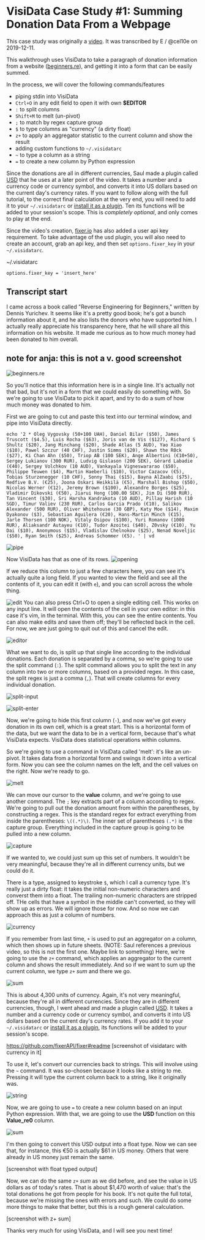 # VisiData Case Study #1: Summing Donation Data From a Webpage
This case study was originally a [video](https://www.youtube.com/watch?v=yhunJc8Nu4g). It was transcribed by E / @cel10e on 2019-12-11.

This walkthrough uses VisiData to take a paragraph of donation information from a website ([beginners.re](https://web.archive.org/web/20180307091111/https://beginners.re/)), and getting it into a form that can be easily summed.

In the process, we will cover the following commands/features

* piping stdin into VisiData
* `Ctrl+O` in any edit field to open it with own **$EDITOR**
* `:` to split columns
* `Shift+M` to melt (un-pivot)
* `;` to match by regex capture group
* `$` to type columns as "currency" (a dirty float)
* `z+` to apply an aggregator statistic to the current column and show the result
* adding custom functions to `~/.visidatarc`
* `~` to type a column as a string
* `=` to create a new column by Python expression

Since the donations are all in different currencies, Saul made a plugin called [USD](https://raw.githubusercontent.com/saulpw/visidata/develop/plugins/usd.py) that he uses at a later point of the video. It takes a number and a currency code or currency symbol, and converts it into US dollars based on the current day's currency rates. If you want to follow along with the full tutorial, to the correct final calculation at the very end, you will need to add it to your `~/.visidatarc` or [install it as a plugin](https://github.com/saulpw/visidata/blob/develop/docs/plugins.md). Ten its functions will be added to your session's scope. This is *completely optional*, and only comes to play at the end.

Since the video's creation, [fixer.io](https://fixer.io/) has also added a user api key requirement. To take advantage of the usd plugin, you will also need to create an account, grab an api key, and then set  `options.fixer_key` in your `~/.visidatarc`.

~/.visidatarc
```
options.fixer_key = 'insert_here'
```

## Transcript start

I came across a book called "Reverse Engineering for Beginners," written by Dennis Yurichev. It seems like it's a pretty good book; he's got a bunch information about it, and he also lists the donors who have supported him. I actually really appreciate his transparency here, that he will share all this information on his website. It made me curious as to how much money had been donated to him overall.

## note for anja: this is not a v. good screenshot
![beginners.re](/videos/assets/case-study-1-01.png)

So you'll notice that this information here is in a single line. It's actually not that bad, but it's not in a form that we could easily do something with. So we're going to use VisiData to pick it apart, and try to do a sum of how much money was donated to him.

First we are going to cut and paste this text into our terminal window, and pipe into VisiData directly.

```
echo '2 * Oleg Vygovsky (50+100 UAH), Daniel Bilar ($50), James Truscott ($4.5), Luis Rocha ($63), Joris van de Vis ($127), Richard S Shultz ($20), Jang Minchang ($20), Shade Atlas (5 AUD), Yao Xiao ($10), Pawel Szczur (40 CHF), Justin Simms ($20), Shawn the R0ck ($27), Ki Chan Ahn ($50), Triop AB (100 SEK), Ange Albertini (€10+50), Sergey Lukianov (300 RUR), Ludvig Gislason (200 SEK), Gérard Labadie (€40), Sergey Volchkov (10 AUD), Vankayala Vigneswararao ($50), Philippe Teuwen ($4), Martin Haeberli ($10), Victor Cazacov (€5), Tobias Sturzenegger (10 CHF), Sonny Thai ($15), Bayna AlZaabi ($75), Redfive B.V. (€25), Joona Oskari Heikkilä (€5), Marshall Bishop ($50), Nicolas Werner (€12), Jeremy Brown ($100), Alexandre Borges ($25), Vladimir Dikovski (€50), Jiarui Hong (100.00 SEK), Jim Di (500 RUR), Tan Vincent ($30), Sri Harsha Kandrakota (10 AUD), Pillay Harish (10 SGD), Timur Valiev (230 RUR), Carlos Garcia Prado (€10), Salikov Alexander (500 RUR), Oliver Whitehouse (30 GBP), Katy Moe ($14), Maxim Dyakonov ($3), Sebastian Aguilera (€20), Hans-Martin Münch (€15), Jarle Thorsen (100 NOK), Vitaly Osipov ($100), Yuri Romanov (1000 RUR), Aliaksandr Autayeu (€10), Tudor Azoitei ($40), Z0vsky (€10), Yu Dai ($10), Anonymous ($15), Vladislav Chelnokov ($25), Nenad Noveljic ($50), Ryan Smith ($25), Andreas Schommer (€5). ' | vd
```

![pipe](/videos/assets/case-study-1-02.png)

Now VisiData has that as one of its rows.
![opening](/videos/assets/case-study-1-03.png)

If we reduce this column to just a few characters here, you can see it's actually quite a long field. If you wanted to view the field and see all the contents of it, you can edit it (with `e`), and you can scroll across the whole thing.

![edit](/videos/assets/case-study-1-04.png)
You can also press Ctrl+O to open a single editing cell. This works on any input line. It will open the contents of the cell in your own editor: in this case it's vim, in the terminal. With this, you can see the entire contents. You can also make edits and save them off; they'll be reflected back in the cell. For now, we are just going to quit out of this and cancel the edit.

![editor](/videos/assets/case-study-1-05.png)

What we want to do, is split up that single line according to the individual donations. Each donation is separated by a comma, so we're going to use the split command (`:`). The split command allows you to split the text in any column into two or more columns, based on a provided regex. In this case, the split regex is just a comma (`,`). That will create columns for every individual donation.

![split-input](/videos/assets/case-study-1-06.png)

![split-enter](/videos/assets/case-study-1-07.png)

Now, we're going to hide this first column (`-`), and now we've got every donation in its own cell, which is a great start. This is a horizontal form of the data, but we want the data to be in a vertical form, because that's what VisiData expects. VisiData does statistical operations within columns.

So we're going to use a command in VisiData called 'melt': it's like an un-pivot. It takes data from a horizontal form and swings it down into a vertical form. Now you can see the column names on the left, and the cell values on the right. Now we're ready to go.

![melt](/videos/assets/case-study-1-08.png)

We can move our cursor to the **value** column, and we're going to use another command. The `;` key extracts part of a column according to regex. We're going to pull out the donation amount from within the parentheses, by constructing a regex. This is the standard regex for extract everything from inside the parentheses: `\((.*)\)`. The inner set of parentheses `(.*)` is the capture group. Everything included in the capture group is going to be pulled into a new column.

![capture](/videos/assets/case-study-1-09.png)

If we wanted to, we could just sum up this set of numbers. It wouldn't be very meaningful, because they're all in different currency units, but we could do it.

There is a type, assigned to keystroke `$`, which I call a currency type. It's really just a dirty float: it takes the initial non-numeric characters and converst them into a float. The trailing non-numeric characters are stripped off. THe cells that have a symbol in the middle can't converted, so they will show up as errors. We will ignore those for now. And so now we can approach this as just a column of numbers.

![currency](/videos/assets/case-study-1-10.png)

If you remember from last time, `+` is used to put an aggregator on a column, which then shows up in future sheets. (NOTE: Saul references a previous video, so this is not the first one. Maybe link to something)
Here, we're going to use the `z+` command, which applies an aggregator to the current column and shows the result immediately. And so if we want to sum up the current column, we type `z+` *sum* and there we go. 

![sum](/videos/assets/case-study-1-11.png)

This is about 4,300 units of currency. Again, it's not very meaningful, because they're all in different currencies. Since they are in different currencies, though, I went ahead and made a plugin called [USD](https://raw.githubusercontent.com/saulpw/visidata/develop/plugins/usd.py). It takes a number and a currency code or currency symbol, and converts it into US dollars based on the current day's currency rates. If you add it to your `~/.visidatarc` or [install it as a plugin](https://github.com/saulpw/visidata/blob/develop/docs/plugins.md), its functions will be added to your session's scope.

https://github.com/fixerAPI/fixer#readme
[screenshot of visidatarc with currency in it]

To use it, let's convert our currencies back to strings. This will involve using the `~` command. It was so-chosen because it looks like a string to me. Pressing it will type the current column back to a string, like it originally was.

![string](/videos/assets/case-study-1-13.png)

Now, we are going to use `=` to create a new column based on an input Python expression. With that, we are going to use the **USD** function on this **Value_re0** column.

![sum](/videos/assets/case-study-1-14.png)

I'm then going to convert this USD output into a float type. Now we can see that, for instance, this €50 is actually $61 in US money. Others that were already in US money just remain the same.

[screenshot with float typed output]

Now, we can do the same `z+` *sum* as we did before, and see the value in US dollars as of today's rates. That is about $1,470 worth of value: that's the total donations he got from people for his book. It's not quite the full total, because we're missing the ones with errors and such. We could do some more things to make that better, but this is a rough general calculation.

[screenshot with z+ sum]

Thanks very much for using VisiData, and I will see you next time!
